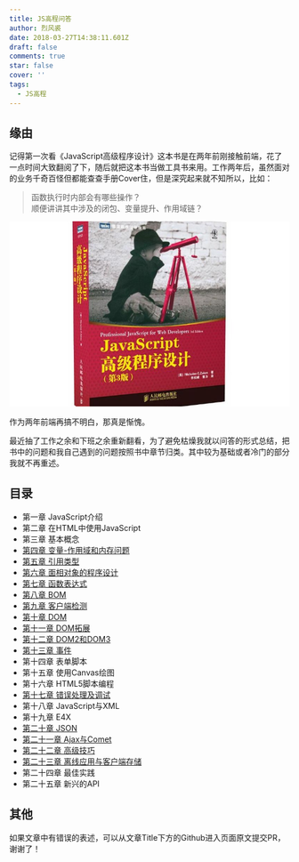 ```yaml
---
title: JS高程问答
author: 烈风裘
date: 2018-03-27T14:38:11.601Z
draft: false
comments: true
star: false
cover: ''
tags: 
  - JS高程
---
```


## 缘由

记得第一次看《JavaScript高级程序设计》这本书是在两年前刚接触前端，花了一点时间大致翻阅了下，随后就把这本书当做工具书来用。工作两年后，虽然面对的业务千奇百怪但都能查查手册Cover住，但是深究起来就不知所以，比如：

> 函数执行时内部会有哪些操作？  
> 顺便讲讲其中涉及的闭包、变量提升、作用域链？

![JS高程](book.jpg)

作为两年前端再搞不明白，那真是惭愧。

最近抽了工作之余和下班之余重新翻看，为了避免枯燥我就以问答的形式总结，把书中的问题和我自己遇到的问题按照书中章节归类。其中较为基础或者冷门的部分我就不再重述。

## 目录

- 第一章 JavaScript介绍
- 第二章 在HTML中使用JavaScript
- 第三章 基本概念
- [第四章 变量-作用域和内存问题](/di-si-zhang-bian-liang/)
- [第五章 引用类型](/di-wu-zhang-yin-yong-lei-xing/)
- [第六章 面相对象的程序设计](/di-liu-lu-zhang-mian-xiang-dui-xiang/)
- [第七章 函数表达式](/di-qi-zhang-han-shu-shuo-biao-da-shi/)
- [第八章 BOM](/di-ba-zhang-BOM/)
- [第九章 客户端检测](/di-jiu-zhang-ke-hu-duan-jian-ce/)
- [第十章 DOM](/di-shi-zhang-DOM/)
- [第十一章 DOM拓展](/di-shi-yi-zhang-DOM-tuo-ta-zhi-zhan/)
- [第十二章 DOM2和DOM3](/di-shi-er-zhang-DOM2-he-huo-hu-DOM3/)
- [第十三章 事件](/di-shi-san-zhang-shi-jian/)
- 第十四章 表单脚本
- 第十五章 使用Canvas绘图
- 第十六章 HTML5脚本编程
- [第十七章 错误处理及调试](/di-shi-qi-zhang-cuo/)
- 第十八章 JavaScript与XML
- 第十九章 E4X
- [第二十章 JSON](/di-20-zhang-json/)
- [第二十一章 Ajax与Comet](/di-er-shi-yi-zhang/)
- [第二十二章 高级技巧](/di-er-shi-er-zhang/)
- [第二十三章 离线应用与客户端存储](/di-er-shi-san-zhang/)
- 第二十四章 最佳实践
- 第二十五章 新兴的API


## 其他

如果文章中有错误的表述，可以从文章Title下方的Github进入页面原文提交PR，谢谢了！


